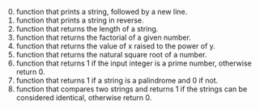 0. function that prints a string, followed by a new line.
1. function that prints a string in reverse.
2. function that returns the length of a string.
3. function that returns the factorial of a given number.
4. function that returns the value of x raised to the power of y.
5. function that returns the natural square root of a number.
6. function that returns 1 if the input integer is a prime number, otherwise return 0.
7. function that returns 1 if a string is a palindrome and 0 if not.
8. function that compares two strings and returns 1 if the strings can be considered identical, otherwise return 0.
